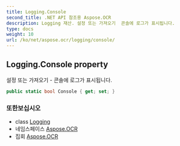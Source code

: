 ```yaml
---
title: Logging.Console
second_title: .NET API 참조용 Aspose.OCR
description: Logging 재산. 설정 또는 가져오기  콘솔에 로그가 표시됩니다.
type: docs
weight: 10
url: /ko/net/aspose.ocr/logging/console/
---
```

## Logging.Console property

설정 또는 가져오기 - 콘솔에 로그가 표시됩니다.

```csharp
public static bool Console { get; set; }
```

### 또한보십시오

* class [Logging](../)
* 네임스페이스 [Aspose.OCR](../../logging/)
* 집회 [Aspose.OCR](../../../)


